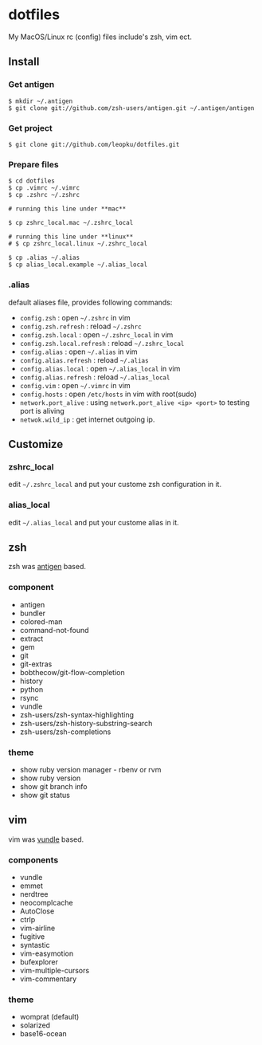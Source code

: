 # dotfiles

My MacOS/Linux rc (config) files include's zsh, vim ect.

## Install

### Get antigen

```console
$ mkdir ~/.antigen
$ git clone git://github.com/zsh-users/antigen.git ~/.antigen/antigen
```

### Get project

```console
$ git clone git://github.com/leopku/dotfiles.git
```

### Prepare files

```console
$ cd dotfiles
$ cp .vimrc ~/.vimrc
$ cp .zshrc ~/.zshrc

# running this line under **mac**

$ cp zshrc_local.mac ~/.zshrc_local

# running this line under **linux**
# $ cp zshrc_local.linux ~/.zshrc_local

$ cp .alias ~/.alias
$ cp alias_local.example ~/.alias_local
```

### .alias

default aliases file, provides following commands:

* `config.zsh` : open `~/.zshrc` in vim
* `config.zsh.refresh` : reload `~/.zshrc`
* `config.zsh.local` : open `~/.zshrc_local` in vim
* `config.zsh.local.refresh` : reload `~/.zshrc_local`
* `config.alias` : open `~/.alias` in vim
* `config.alias.refresh` : reload `~/.alias`
* `config.alias.local` : open `~/.alias_local` in vim
* `config.alias.refresh` : reload `~/.alias_local`
* `config.vim` : open `~/.vimrc` in vim
* `config.hosts` : open `/etc/hosts` in vim with root(sudo)
* `network.port_alive` : using `network.port_alive <ip> <port>` to testing port is aliving
* `netwok.wild_ip` : get internet outgoing ip.

## Customize

### zshrc_local

edit `~/.zshrc_local` and put your custome zsh configuration in it.

### alias_local

edit `~/.alias_local` and put your custome alias in it.

## zsh

zsh was [antigen](https://github.com/zsh-users/antigen) based.

### component

* antigen
* bundler
* colored-man
* command-not-found
* extract
* gem
* git
* git-extras
* bobthecow/git-flow-completion
* history
* python
* rsync
* vundle
* zsh-users/zsh-syntax-highlighting
* zsh-users/zsh-history-substring-search
* zsh-users/zsh-completions

### theme

* show ruby version manager - rbenv or rvm
* show ruby version
* show git branch info
* show git status

## vim

vim was [vundle](https://github.com/gmarik/Vundle.vim) based.

### components

* vundle
* emmet
* nerdtree
* neocomplcache
* AutoClose
* ctrlp
* vim-airline
* fugitive
* syntastic
* vim-easymotion
* bufexplorer
* vim-multiple-cursors
* vim-commentary

### theme

* womprat (default)
* solarized
* base16-ocean
